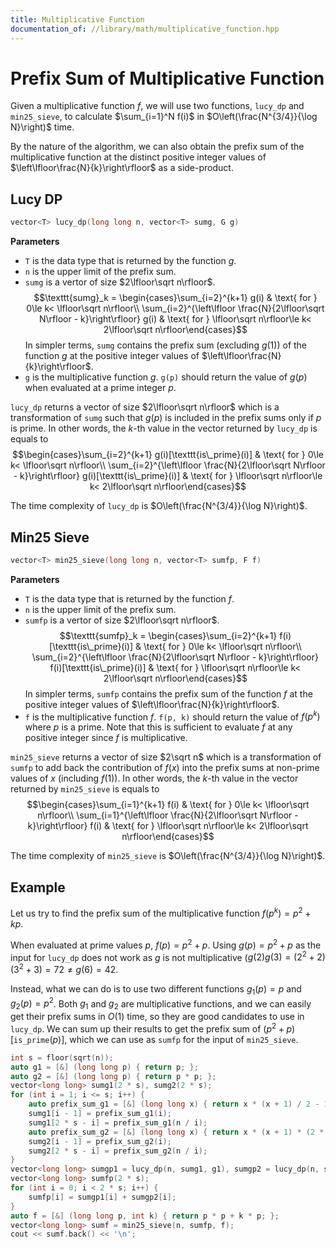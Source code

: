 ```yaml
---
title: Multiplicative Function
documentation_of: //library/math/multiplicative_function.hpp
---
```


# Prefix Sum of Multiplicative Function

Given a multiplicative function $f$, we will use two functions, `lucy_dp` and `min25_sieve`, to calculate $\sum_{i=1}^N f(i)$ in $O\left(\frac{N^{3/4}}{\log N}\right)$ time.

By the nature of the algorithm, we can also obtain the prefix sum of the multiplicative function at the distinct positive integer values of $\left\lfloor\frac{N}{k}\right\rfloor$ as a side-product.

## Lucy DP

```cpp
vector<T> lucy_dp(long long n, vector<T> sumg, G g)
```

**Parameters**

- `T` is the data type that is returned by the function $g$.
- `n` is the upper limit of the prefix sum.
- `sumg` is a vertor of size $2\lfloor\sqrt n\rfloor$.
$$\texttt{sumg}_k = \begin{cases}\sum_{i=2}^{k+1} g(i) & \text{ for } 0\le k< \lfloor\sqrt n\rfloor\\ \sum_{i=2}^{\left\lfloor \frac{N}{2\lfloor\sqrt N\rfloor - k}\right\rfloor} g(i) & \text{ for } \lfloor\sqrt n\rfloor\le k< 2\lfloor\sqrt n\rfloor\end{cases}$$
In simpler terms, `sumg` contains the prefix sum (excluding $g(1)$) of the function $g$ at the positive integer values of $\left\lfloor\frac{N}{k}\right\rfloor$.
- `g` is the multiplicative function $g$. `g(p)` should return the value of $g(p)$ when evaluated at a prime integer $p$.

`lucy_dp` returns a vector of size $2\lfloor\sqrt n\rfloor$ which is a transformation of `sumg` such that $g(p)$ is included in the prefix sums only if $p$ is prime. In other words, the $k$-th value in the vector returned by `lucy_dp` is equals to
$$\begin{cases}\sum_{i=2}^{k+1} g(i)[\texttt{is\_prime}(i)] & \text{ for } 0\le k< \lfloor\sqrt n\rfloor\\ \sum_{i=2}^{\left\lfloor \frac{N}{2\lfloor\sqrt N\rfloor - k}\right\rfloor} g(i)[\texttt{is\_prime}(i)] & \text{ for } \lfloor\sqrt n\rfloor\le k< 2\lfloor\sqrt n\rfloor\end{cases}$$

The time complexity of `lucy_dp` is $O\left(\frac{N^{3/4}}{\log N}\right)$.

## Min25 Sieve

```cpp
vector<T> min25_sieve(long long n, vector<T> sumfp, F f)
```

**Parameters**

- `T` is the data type that is returned by the function $f$.
- `n` is the upper limit of the prefix sum.
- `sumfp` is a vertor of size $2\lfloor\sqrt n\rfloor$. 
$$\texttt{sumfp}_k = \begin{cases}\sum_{i=2}^{k+1} f(i)[\texttt{is\_prime}(i)] & \text{ for } 0\le k< \lfloor\sqrt n\rfloor\\ \sum_{i=2}^{\left\lfloor \frac{N}{2\lfloor\sqrt N\rfloor - k}\right\rfloor} f(i)[\texttt{is\_prime}(i)] & \text{ for } \lfloor\sqrt n\rfloor\le k< 2\lfloor\sqrt n\rfloor\end{cases}$$
In simpler terms, `sumfp` contains the prefix sum of the function $f$ at the positive integer values of $\left\lfloor\frac{N}{k}\right\rfloor$.
- `f` is the multiplicative function $f$. `f(p, k)` should return the value of $f(p^k)$ where $p$ is a prime. Note that this is sufficient to evaluate $f$ at any positive integer since $f$ is multiplicative.

`min25_sieve` returns a vector of size $2\sqrt n$ which is a transformation of `sumfp` to add back the contribution of $f(x)$ into the prefix sums at non-prime values of $x$ (including $f(1)$). In other words, the $k$-th value in the vector returned by `min25_sieve` is equals to
$$\begin{cases}\sum_{i=1}^{k+1} f(i) & \text{ for } 0\le k< \lfloor\sqrt n\rfloor\\ \sum_{i=1}^{\left\lfloor \frac{N}{2\lfloor\sqrt N\rfloor - k}\right\rfloor} f(i) & \text{ for } \lfloor\sqrt n\rfloor\le k< 2\lfloor\sqrt n\rfloor\end{cases}$$

The time complexity of `min25_sieve` is $O\left(\frac{N^{3/4}}{\log N}\right)$.

## Example

Let us try to find the prefix sum of the multiplicative function $f(p^k) = p^2+kp$.

When evaluated at prime values $p$, $f(p) = p^2 + p$. Using $g(p) = p^2 + p$ as the input for `lucy_dp` does not work as $g$ is not multiplicative ($g(2)g(3) = (2^2 + 2)(3^2 + 3) = 72 \neq g(6) = 42$.

Instead, what we can do is to use two different functions $g_1(p) = p$ and $g_2(p) = p^2$. Both $g_1$ and $g_2$ are multiplicative functions, and we can easily get their prefix sums in $O(1)$ time, so they are good candidates to use in `lucy_dp`. We can sum up their results to get the prefix sum of $(p^2 + p)[\texttt{is\_prime}(p)]$, which we can use as `sumfp` for the input of `min25_sieve`.

```c++
int s = floor(sqrt(n));
auto g1 = [&] (long long p) { return p; };
auto g2 = [&] (long long p) { return p * p; };
vector<long long> sumg1(2 * s), sumg2(2 * s);
for (int i = 1; i <= s; i++) {
	auto prefix_sum_g1 = [&] (long long x) { return x * (x + 1) / 2 - 1; };
	sumg1[i - 1] = prefix_sum_g1(i);
	sumg1[2 * s - i] = prefix_sum_g1(n / i);
	auto prefix_sum_g2 = [&] (long long x) { return x * (x + 1) * (2 * x + 1) / 6 - 1; }
	sumg2[i - 1] = prefix_sum_g2(i);
	sumg2[2 * s - i] = prefix_sum_g2(n / i);
}
vector<long long> sumgp1 = lucy_dp(n, sumg1, g1), sumgp2 = lucy_dp(n, sumg2, g2);
vector<long long> sumfp(2 * s);
for (int i = 0; i < 2 * s; i++) {
	sumfp[i] = sumgp1[i] + sumgp2[i];
}
auto f = [&] (long long p, int k) { return p * p + k * p; };
vector<long long> sumf = min25_sieve(n, sumfp, f);
cout << sumf.back() << '\n';
```
